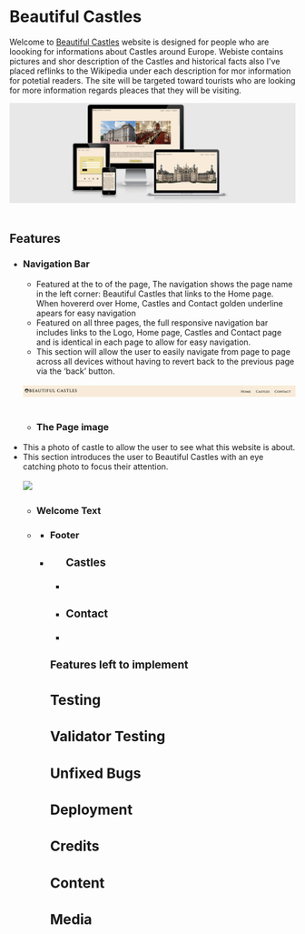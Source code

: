 # Beautiful Castles 

Welcome to [Beautiful Castles](https://archie9010.github.io/1st-Milestone-project/) website is designed for people who are loooking for informations about Castles around Europe. Webiste contains pictures and shor description of the Castles and historical facts also I've placed reflinks to the Wikipedia under each description for mor information for potetial readers. The site will be targeted toward tourists who are looking for more information regards pleaces that they will be visiting. 

<img src="media/mockup.png">
<br><br>

<h2>Features</h2>

<ul>
<li><h3>Navigation Bar</h3>
<ul>
<li>Featured at the to of the page, The navigation shows the page name in the left corner: Beautiful Castles that links to the Home page. When hovererd over Home, Castles and Contact golden underline apears for easy navigation</li>
<li>Featured on all three pages, the full responsive navigation bar includes links to the Logo, Home page, Castles and Contact page and is identical in each page to allow for easy navigation.</li>
<li>This section will allow the user to easily navigate from page to page across all devices without having to revert back to the previous page via the ‘back’ button.</li></ul>
<br>
<img src="media/menu.png">
<br><br>

<ul>
<li><h3>The Page image</h3>
</ul>
<li>This a photo of castle to allow the user to see what this website is about.</li>
<li>This section introduces the user to Beautiful Castles with an eye catching photo to focus their attention.</li>
<br> 
<img src="media/background_castle.png">

<ul>
<li><h3>Welcome Text</h3></li>
<li>


<ul>
<li><h3>Footer<h3><li>


<ul>
<h3>Castles</h3>
<li>
</ul>

<ul>
<li><h3>Contact</h3>
<li>
</ul>

<h3>Features left to implement</h3>



<h2>Testing</h2>


<h2>Validator Testing</h2>


<h2>Unfixed Bugs</h2>


<h2>Deployment</h2>

<h2>Credits</h2>

<h2>Content</h2>


<h2>Media</h2>